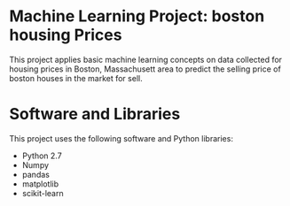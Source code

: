 # Machine Learning Project: boston housing Prices
This project applies basic machine learning concepts on data collected for housing prices in Boston, Massachusett area
to predict the selling price of boston houses in the market for sell.

# Software and Libraries
This project uses the following software and Python libraries:
- Python 2.7
- Numpy
- pandas
- matplotlib
- scikit-learn
